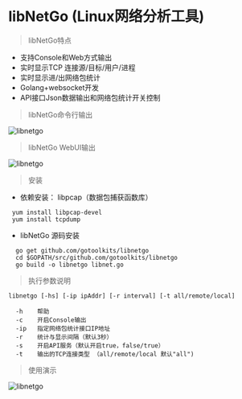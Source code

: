 # libNetGo (Linux网络分析工具)

> libNetGo特点

- 支持Console和Web方式输出
- 实时显示TCP 连接源/目标/用户/进程
- 实时显示进/出网络包统计
- Golang+websocket开发
- API接口Json数据输出和网络包统计开关控制

> libNetGo命令行输出

![libnetgo](https://github.com/gotoolkits/libnetgo/blob/master/pics/pic1.png)


> libNetGo WebUI输出

![libnetgo](https://github.com/gotoolkits/libnetgo/blob/master/pics/pic2.png)


> 安装

- 依赖安装：  libpcap（数据包捕获函数库）

```
 yum install libpcap-devel
 yum install tcpdump
```

- libNetGo 源码安装

```
  go get github.com/gotoolkits/libnetgo 
  cd $GOPATH/src/github.com/gotoolkits/libnetgo
  go build -o libnetgo libnet.go
```

>  执行参数说明

```
libnetgo [-hs] [-ip ipAddr] [-r interval] [-t all/remote/local]

  -h	帮助
  -c	开启Console输出
  -ip   指定网络包统计接口IP地址
  -r    统计与显示间隔（默认3秒）
  -s	开启API服务（默认开启true，false/true）
  -t    输出的TCP连接类型 （all/remote/local 默认"all")
```

>  使用演示

![libnetgo](https://github.com/gotoolkits/libnetgo/blob/master/pics/libnetgo_1.gif)

